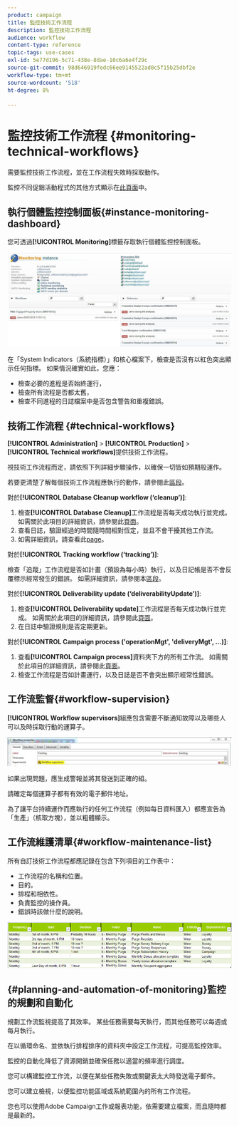 ```yaml
---
product: campaign
title: 監控技術工作流程
description: 監控技術工作流程
audience: workflow
content-type: reference
topic-tags: use-cases
exl-id: 5e77d196-5c71-438e-8dae-10c6a6e4f29c
source-git-commit: 98d646919fedc66ee9145522ad0c5f15b25dbf2e
workflow-type: tm+mt
source-wordcount: '518'
ht-degree: 8%

---
```


# 監控技術工作流程 {#monitoring-technical-workflows}

需要監控技術工作流程，並在工作流程失敗時採取動作。

監控不同促銷活動程式的其他方式顯示在[此頁面](../../production/using/monitoring-guidelines.md)中。

## 執行個體監控控制面板{#instance-monitoring-dashboard}

您可透過&#x200B;**[!UICONTROL Monitoring]**&#x200B;標籤存取執行個體監控控制面板。

![](assets/monitoring_technical_workflows1.png)

在「System Indicators（系統指標）」和核心檔案下，檢查是否沒有以紅色突出顯示任何指標。 如果情況確實如此，您應：

* 檢查必要的進程是否始終運行，
* 檢查所有流程是否都太舊，
* 檢查不同進程的日誌檔案中是否包含警告和重複錯誤。

## 技術工作流程 {#technical-workflows}

**[!UICONTROL Administration]** > **[!UICONTROL Production]** > **[!UICONTROL Technical workflows]**&#x200B;提供技術工作流程。

視技術工作流程而定，請依照下列詳細步驟操作，以確保一切皆如預期般運作。

若要更清楚了解每個技術工作流程應執行的動作，請參閱此[區段](../../workflow/using/about-technical-workflows.md)。

對於&#x200B;**[!UICONTROL Database Cleanup workflow (‘cleanup’)]**:

1. 檢查&#x200B;**[!UICONTROL Database Cleanup]**&#x200B;工作流程是否每天成功執行並完成。 如需關於此項目的詳細資訊，請參閱此[頁面](../../workflow/using/delivery.md)。
1. 查看日誌，驗證經過的時間隨時間相對恆定，並且不會干擾其他工作流。
1. 如需詳細資訊，請查看此[page](../../production/using/database-cleanup-workflow.md)。

對於&#x200B;**[!UICONTROL Tracking workflow (‘tracking’)]**:

檢查「追蹤」工作流程是否如計畫（預設為每小時）執行，以及日記帳是否不會反覆標示經常發生的錯誤。 如需詳細資訊，請參閱本[區段](../../workflow/using/delivery.md)。

對於&#x200B;**[!UICONTROL Deliverability update (‘deliverabilityUpdate’)]**:

1. 檢查&#x200B;**[!UICONTROL Deliverability update]**&#x200B;工作流程是否每天成功執行並完成。 如需關於此項目的詳細資訊，請參閱此[頁面](../../workflow/using/delivery.md)。
1. 在日誌中驗證規則是否定期更新。

對於&#x200B;**[!UICONTROL Campaign process ('operationMgt', 'deliveryMgt', ...)]**:

1. 查看&#x200B;**[!UICONTROL Campaign process]**&#x200B;資料夾下方的所有工作流。 如需關於此項目的詳細資訊，請參閱此[頁面](../../workflow/using/about-technical-workflows.md)。
1. 檢查工作流程是否如計畫運行，以及日誌是否不會突出顯示經常性錯誤。

## 工作流監督{#workflow-supervision}

**[!UICONTROL Workflow supervisors]**&#x200B;組應包含需要不斷通知故障以及哪些人可以及時採取行動的運算子。

![](assets/monitoring_technical_workflows3.png)

如果出現問題，應生成警報並將其發送到正確的組。

請確定每個運算子都有有效的電子郵件地址。

為了讓平台持續運作而應執行的任何工作流程（例如每日資料匯入）都應宣告為「生產」（核取方塊），並以粗體顯示。

## 工作流維護清單{#workflow-maintenance-list}

所有自訂技術工作流程都應記錄在包含下列項目的工作表中：

* 工作流程的名稱和位置。
* 目的。
* 排程和相依性。
* 負責監控的操作員。
* 錯誤時該做什麼的說明。

![](assets/monitoring_technical_workflows4.png)

## {#planning-and-automation-of-monitoring}監控的規劃和自動化

規劃工作流監視提高了其效率。 某些任務需要每天執行，而其他任務可以每週或每月執行。

在以循環命名、並依執行排程排序的資料夾中設定工作流程，可提高監控效率。

監控的自動化降低了資源開銷並確保任務以適當的頻率進行調度。

您可以構建監控工作流，以便在某些任務失敗或關鍵表太大時發送電子郵件。

您可以建立檢視，以便監控功能區域或系統範圍內的所有工作流程。

您也可以使用Adobe Campaign工作或報表功能，依需要建立檔案，而且隨時都是最新的。
